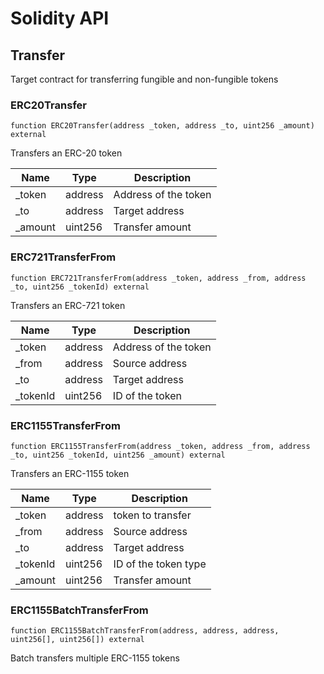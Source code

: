 # Solidity API

## Transfer

Target contract for transferring fungible and non-fungible tokens

### ERC20Transfer

```solidity
function ERC20Transfer(address _token, address _to, uint256 _amount) external
```

Transfers an ERC-20 token

| Name | Type | Description |
| ---- | ---- | ----------- |
| _token | address | Address of the token |
| _to | address | Target address |
| _amount | uint256 | Transfer amount |

### ERC721TransferFrom

```solidity
function ERC721TransferFrom(address _token, address _from, address _to, uint256 _tokenId) external
```

Transfers an ERC-721 token

| Name | Type | Description |
| ---- | ---- | ----------- |
| _token | address | Address of the token |
| _from | address | Source address |
| _to | address | Target address |
| _tokenId | uint256 | ID of the token |

### ERC1155TransferFrom

```solidity
function ERC1155TransferFrom(address _token, address _from, address _to, uint256 _tokenId, uint256 _amount) external
```

Transfers an ERC-1155 token

| Name | Type | Description |
| ---- | ---- | ----------- |
| _token | address | token to transfer |
| _from | address | Source address |
| _to | address | Target address |
| _tokenId | uint256 | ID of the token type |
| _amount | uint256 | Transfer amount |

### ERC1155BatchTransferFrom

```solidity
function ERC1155BatchTransferFrom(address, address, address, uint256[], uint256[]) external
```

Batch transfers multiple ERC-1155 tokens

